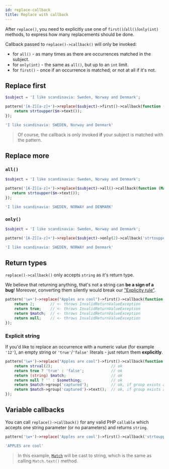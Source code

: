 ```yaml
---
id: replace-callback
title: Replace with callback
---
```


After `replace()`, you need to explicitly use one of `first()`/`all()`/`only(int)` methods, to express how many
replacements should be done.

Callback passed to `replace()->callback()` will only be invoked:
 - for `all()` - as many times as there are occurrences matched in the subject.
 - for `only(int)` - the same as `all()`, but up to an `int` limit.
 - for `first()` - once if an occurrence is matched; or not at all if it's not.

## Replace first

```php
$subject = 'I like scandinavia: Sweden, Norway and Denmark'; 

pattern('[A-Z][a-z]+')->replace($subject)->first()->callback(function (Match $m) {
    return strtoupper($m->text());
});
```
```php
'I like scandinavia: SWEDEN, Norway and Denmark'
```

> Of course, the callback is only invoked **if** your subject is matched with the pattern.

## Replace more

### `all()`

```php
$subject = 'I like scandinavia: Sweden, Norway and Denmark'; 

pattern('[A-Z][a-z]+')->replace($subject)->all()->callback(function (Match $m) {
   return strtoupper($m->text());
});
```
```php
'I like scandinavia: SWEDEN, NORWAY and DENMARK'
```

### `only()`

```php
$subject = 'I like scandinavia: Sweden, Norway and Denmark'; 

pattern('[A-Z][a-z]+')->replace($subject)->only(2)->callback('strtoupper');
```
```php
'I like scandinavia: SWEDEN, NORWAY and Denmark'
```

## Return types

`replace()->callback()` only accepts `string` as it's return type. 

We believe that returning anything, that's not a string can **be a sign of a bug**! Moreover, converting them silently 
would break our ["Explicity rule"](whats-the-point#t-regx-to-the-rescue).

```php
pattern('\w+')->replace("Apples are cool")->first()->callback(function (Match $match) {
    return 2;       // <- throws InvalidReturnValueException
    return true;    // <- throws InvalidReturnValueException
    return $match;  // <- throws InvalidReturnValueException
    return null;    // <- throws InvalidReturnValueException
});
```

### Explicit string

If you'd like to replace an occurrence with a numeric value (for example `'12'`), an empty string or `'true'`/`'false'` 
literals - just return them **explicitly**.

```php
pattern('\w+')->replace("Apples are cool")->first()->callback(function (Match $match) {
    return strval(2);                          // ok
    return true ? 'true' : 'false';            // ok
    return (string) $match;                    // ok
    return null ? '' : $something;             // ok
    return $match->group('captured');          // ok, if group exists and was matched
    return $match->group('captured')->text();  // ok, if group exists and was matched
});
```

## Variable callbacks

You can call `replace()->callback()` for any valid PHP `callable` which accepts one string parameter (or no parameters) 
and returns `string`.

```php
pattern('\w+')->replace('Apples are cool')->first()->callback('strtoupper');
```
```php
'APPLES are cool'
```

> In this example, [`Match`](match-details.md) will be cast to string, which is the same as calling `Match.text()` method.
